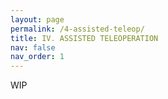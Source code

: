 ```yaml
---
layout: page
permalink: /4-assisted-teleop/
title: IV. ASSISTED TELEOPERATION
nav: false
nav_order: 1
---
```


WIP